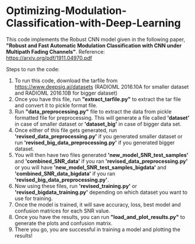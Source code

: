 # Optimizing-Modulation-Classification-with-Deep-Learning


This code implements the Robust CNN model given in the following paper, **"Robust and Fast Automatic Modulation
Classification with CNN under Multipath Fading
Channels"**.
Reference: https://arxiv.org/pdf/1911.04970.pdf

Steps to run the code:

1. To run this code, download the tarfile from https://www.deepsig.ai/datasets (RADIOML 2016.10A for smaller dataset and RADIOML 2016.10B for bigger dataset)
2. Once you have this file, run **"extract_tarfile.py"** to extract the tar file and convert it to pickle format file.
3. Run **"data_preprocessing.py"** file to extract the data from pickle formatted file for preprocessing. This will generate a file called **'dataset'** in case of smaller dataset or **'dataset_big'** in case of bigger data set.
4. Once either of this file gets generated, run **'revised_data_preprocessing.py'** if you generated smaller dataset or run **'revised_big_data_preprocessing.py'** if you generated bigger dataset. 
5. You will then have two files generated **'new_model_SNR_test_samples'** and **'combined_SNR_data'** if you ran **'revised_data_preprocessing.py'** or you will have **'new_model_SNR_test_samples_bigdata'** and **'combined_SNR_data_bigdata'** if you ran **'revised_big_data_preprocessing.py'**. 
6. Now using these files, run **'revised_training.py'** or **'revised_bigdata_training.py'** depending on which dataset you want to use for training. 
7. Once the model is trained, it will save accuracy, loss, best model and confusion matrices for each SNR value.
8. Once you have the results, you can run **"load_and_plot_results.py"** to generate the plots and confusion matrix. 
9. There you go, you are successful in training a model and plotting the results!





